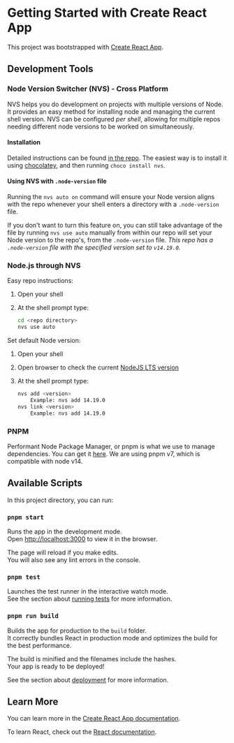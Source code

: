 # Getting Started with Create React App

This project was bootstrapped with [Create React App](https://github.com/facebook/create-react-app).

## Development Tools
### Node Version Switcher (NVS) - Cross Platform
NVS helps you do development on projects with multiple versions of Node.  It provides an easy method for installing node and managing the current shell version. NVS can be configured _per shell_, allowing for multiple repos needing different node versions to be worked on simultaneously.

#### Installation

Detailed instructions can be found [in the repo](https://github.com/jasongin/nvs).
The easiest way is to install it using [chocolatey](https://chocolatey.org/), and then running `choco install nvs`.

#### Using NVS with `.node-version` file

Running the `nvs auto on` command will ensure your Node version aligns with the repo whenever your shell enters a directory with a `.node-version` file. 


If you don't want to turn this feature on, you can still take advantage of the file by running `nvs use auto` manually from within our repo will set your Node version to the repo's, from the `.node-version` file.
_This repo has a `.node-version` file with the specified version set to `v14.19.0`._

### Node.js through NVS

Easy repo instructions:

1. Open your shell
1. At the shell prompt type:

    ```bash
    cd <repo directory>
    nvs use auto
    ```

Set default Node version:

1. Open your shell
1. Open browser to check the current [NodeJS LTS version](https://nodejs.org/)
1. At the shell prompt type:

    ``` bash
    nvs add <version>
        Example: nvs add 14.19.0
    nvs link <version>
        Example: nvs add 14.19.0

### PNPM
Performant Node Package Manager, or pnpm is what we use to manage dependencies. You can get it [here](https://pnpm.io/installation).
We are using pnpm v7, which is compatible with node v14.

## Available Scripts

In this project directory, you can run:

### `pnpm start`

Runs the app in the development mode.\
Open [http://localhost:3000](http://localhost:3000) to view it in the browser.

The page will reload if you make edits.\
You will also see any lint errors in the console.

### `pnpm test`

Launches the test runner in the interactive watch mode.\
See the section about [running tests](https://facebook.github.io/create-react-app/docs/running-tests) for more information.

### `pnpm run build`

Builds the app for production to the `build` folder.\
It correctly bundles React in production mode and optimizes the build for the best performance.

The build is minified and the filenames include the hashes.\
Your app is ready to be deployed!

See the section about [deployment](https://facebook.github.io/create-react-app/docs/deployment) for more information.

## Learn More

You can learn more in the [Create React App documentation](https://facebook.github.io/create-react-app/docs/getting-started).

To learn React, check out the [React documentation](https://reactjs.org/).
